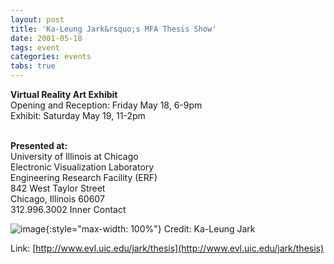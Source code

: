 ```yaml
---
layout: post
title: 'Ka-Leung Jark&rsquo;s MFA Thesis Show'
date: 2001-05-18
tags: event
categories: events
tabs: true
---
```


<strong>Virtual Reality Art Exhibit</strong><br>
Opening and Reception: Friday May 18, 6-9pm<br>
Exhibit:  Saturday May 19, 11-2pm<br><br>

<strong>Presented at:</strong><br>
University of Illinois at Chicago<br>
Electronic Visualization Laboratory<br>
Engineering Research Facility (ERF)<br>
842 West Taylor Street<br>
Chicago, Illinois 60607<br>
312.996.3002
Inner Contact

![image](https://www.evl.uic.edu/output/originals/inner_contact.jpg-srcw.jpg){:style="max-width: 100%"}
Credit: Ka-Leung Jark


Link: [http://www.evl.uic.edu/jark/thesis](http://www.evl.uic.edu/jark/thesis)
